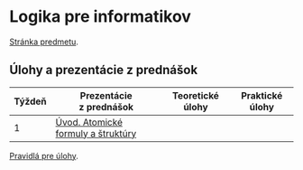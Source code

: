 Logika pre informatikov
========================

[Stránka predmetu](https://dai.fmph.uniba.sk/w/Course:Mathematics_4/sk).

Úlohy a prezentácie z prednášok
-------------------------------

| Týždeň | Prezentácie z prednášok | Teoretické úlohy | Praktické úlohy |
|--------|-----------|------------------|-----------------|
| 1 | [Úvod. Atomické formuly a štruktúry](prednasky/pr01.pdf) | | |

[Pravidlá pre úlohy](http://dai.fmph.uniba.sk/w/Course:Mathematics_4/sk#pravidla-uloh).
